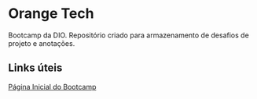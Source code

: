 # Orange Tech
Bootcamp da DIO. Repositório criado para armazenamento de desafios de projeto e anotações.

## Links úteis
[Página Inicial do Bootcamp](https://web.dio.me/track/orange-tech)
